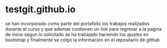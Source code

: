 # testgit.github.io
se han incorporado como parte del portafolio los trabajos realizados durante el curso y que ademas contienen un link para regresar a la pagina de inicio segun lo solicitado
se ha trabajado haciendo los ajustes en bootstrap y finalmente se colgo la informacion en el repositario de github

